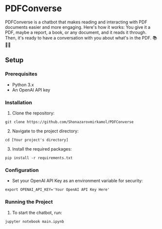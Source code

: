 # PDFConverse
PDFConverse is a chatbot that makes reading and interacting with PDF documents easier and more engaging.  Here's how it works: You give it a PDF, maybe a report, a book, or any document, and it reads it through. Then, it's ready to have a conversation with you about what's in the PDF. 📚💬🤖

## Setup

### Prerequisites
- Python 3.x
- An OpenAI API key

### Installation
1. Clone the repository:
```
git clone https://github.com/Shonazarovmirkamol/PDFConverse
```
2. Navigate to the project directory:
```
cd [Your project's directory]
```
3. Install the required packages:
```
pip install -r requirements.txt
```

### Configuration
- Set your OpenAI API Key as an environment variable for security:
```
export OPENAI_API_KEY='Your OpenAI API Key Here'
```

### Running the Project
1. To start the chatbot, run:
```
jupyter notebook main.ipynb
```
